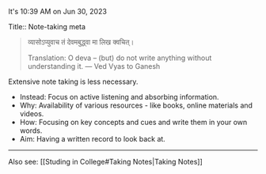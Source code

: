 It's 10:39 AM on Jun 30, 2023 

Title:: Note-taking meta

>व्यासोऽप्युवाच तं देवमबुद्ध्वा मा लिख क्वचित्।
>
>Translation: O deva – (but) do not write anything without understanding it. — Ved Vyas to Ganesh

Extensive note taking is less necessary.
- Instead: Focus on active listening and absorbing information.
- Why: Availability of various resources - like books, online materials and videos.
- How: Focusing on key concepts and cues and write them in your own words.
- Aim: Having a written record to look back at. 

---
Also see: [[Studing in College#Taking Notes|Taking Notes]]
